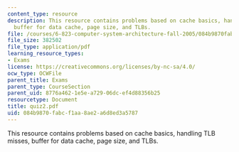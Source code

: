 ```yaml
---
content_type: resource
description: This resource contains problems based on cache basics, handling TLB misses,
  buffer for data cache, page size, and TLBs.
file: /courses/6-823-computer-system-architecture-fall-2005/084b9870fabcf1aa8ae2a6d8ed3a5787_quiz2.pdf
file_size: 382502
file_type: application/pdf
learning_resource_types:
- Exams
license: https://creativecommons.org/licenses/by-nc-sa/4.0/
ocw_type: OCWFile
parent_title: Exams
parent_type: CourseSection
parent_uid: 8776a462-1e5e-a729-06dc-ef4d88356b25
resourcetype: Document
title: quiz2.pdf
uid: 084b9870-fabc-f1aa-8ae2-a6d8ed3a5787
---
```

This resource contains problems based on cache basics, handling TLB misses, buffer for data cache, page size, and TLBs.